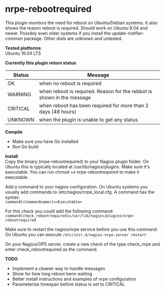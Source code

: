 # nrpe-rebootrequired
This plugin monitors the need for reboot on Ubuntu/Debian systems. It also shows the reason reboot is required. Should work on Ubuntu 8.04 and newer. Possibly even older systems if you install the update-notifier-common package. Other dists are unknown and untested.  

**Tested platforms**:  
Ubuntu 16.04 LTS  
  
**Currently this plugin return status**  

| Status   | Message                                                                |
| -------- | ---------------------------------------------------------------------- |
| OK       | when no reboot is required                                             |
| WARNING  | when reboot is required. Reason for the rebbot is shown in the message |
| CRITICAL | when reboot has been required for more than 2 days (48 hours)          |
| UNKNOWN  | when the plugin is unable to get any status                            |

**Compile**  
- Make sure you have Go installed  
- Run Go build

**Install**  
Copy the binary (nrpe-rebootrequired) to your Nagios plugin folder. On Ubuntu this is typically located at /usr/lib/nagios/plugins. Make sure it's executable. You can run chmod +x nrpe-rebootrequired to make it executable.  
  
Add a command to your nagios configuration. On Ubuntu systems you usually add commands to /etc/nagios/nrpe_local.cfg. A command has the syntax:   
`command[<Commandname>]=<Executable>`  
  
For this check you could add the following command:  
`command[check_rebootrequired]=/usr/lib/nagios/plugins/nrpe-rebootrequired`  
  
Make sure to restart the nagios/nrpe service before you use this command. On Ubuntu you can execute `/etc/init.d/nagios-nrpe-server restart`
  
On your Nagios/OP5 server, create a new check of the type check_nrpe and enter check_rebootrequired as the command.

**TODO**  
- Implement a cleaner way to handle messages
- Show for how long reboot benn waiting
- Better install instructions and examples of nrpe configuration
- Parameterize timespan before status is set to CRITICAL
